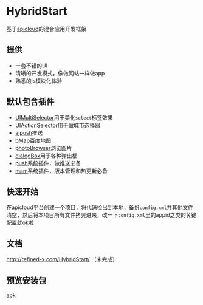 # HybridStart
基于[apicloud](http://www.apicloud.com/)的混合应用开发框架

## 提供

- 一套不错的UI
- 清晰的开发模式，像做网站一样做app
- 熟悉的js模块化体验

## 默认包含插件

- [UIMultiSelector](http://docs.apicloud.com/Client-API/UI-Layout/UIMultiSelector)用于美化`select`标签效果
- [UIActionSelector](http://docs.apicloud.com/Client-API/UI-Layout/UIActionSelector)用于做城市选择器
- [ajpush](http://docs.apicloud.com/Client-API/Open-SDK/ajpush)推送
- [bMap](http://docs.apicloud.com/Client-API/Open-SDK/bMap)百度地图
- [photoBrowser](http://docs.apicloud.com/Client-API/Func-Ext/photoBrowser)浏览图片
- [dialogBox](http://docs.apicloud.com/Client-API/UI-Layout/dialogBox)用于各种弹出框
- [push](http://docs.apicloud.com/Client-API/Cloud-Service/push)系统插件，做推送必备
- [mam](http://docs.apicloud.com/Client-API/Cloud-Service/mam)系统插件，版本管理和热更新必备

## 快速开始 
在apicloud平台创建一个项目，将代码检出到本地，备份`config.xml`并其他文件清空，然后将本项目所有文件拷贝进来，改一下`config.xml`里的appid之类的关键配置就ok啦

## 文档 
http://refined-x.com/HybridStart/ （未完成）

## 预览安装包 
[apk](http://downloadpkg.apicloud.com/app/download?path=http://7xm7pq.com1.z0.glb.clouddn.com/a5decc1345084a89590eb9c1ddd96bb9_d)

